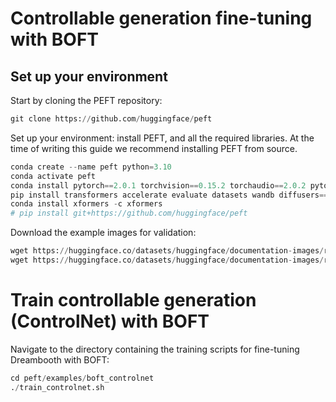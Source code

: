 # Controllable generation fine-tuning with BOFT

## Set up your environment
Start by cloning the PEFT repository:

```python
git clone https://github.com/huggingface/peft
```
Set up your environment: install PEFT, and all the required libraries. At the time of writing this guide we recommend installing PEFT from source.

```python
conda create --name peft python=3.10
conda activate peft
conda install pytorch==2.0.1 torchvision==0.15.2 torchaudio==2.0.2 pytorch-cuda=11.8 -c pytorch -c nvidia
pip install transformers accelerate evaluate datasets wandb diffusers==0.17.1
conda install xformers -c xformers
# pip install git+https://github.com/huggingface/peft
```

Download the example images for validation:
```python
wget https://huggingface.co/datasets/huggingface/documentation-images/resolve/main/diffusers/controlnet_training/conditioning_image_1.png
wget https://huggingface.co/datasets/huggingface/documentation-images/resolve/main/diffusers/controlnet_training/conditioning_image_2.png
```

# Train controllable generation (ControlNet) with BOFT

Navigate to the directory containing the training scripts for fine-tuning Dreambooth with BOFT:

```python
cd peft/examples/boft_controlnet
./train_controlnet.sh
```